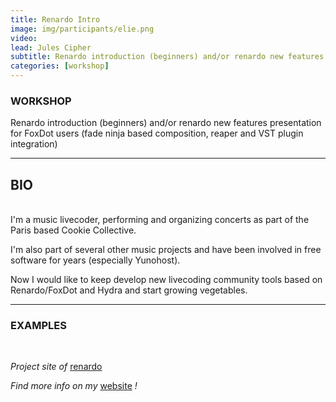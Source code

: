 ```yaml
---
title: Renardo Intro
image: img/participants/elie.png
video:
lead: Jules Cipher
subtitle: Renardo introduction (beginners) and/or renardo new features presentation for FoxDot users
categories: [workshop]
---
```


### WORKSHOP

Renardo introduction (beginners) and/or renardo new features presentation for
FoxDot users (fade ninja based composition, reaper and VST plugin integration)

---

## BIO
<br>
I'm a music livecoder, performing and organizing concerts as part of the Paris
based Cookie Collective.

I'm also part of several other music projects and have been involved in
free software for years (especially Yunohost).

Now I would like to keep develop new livecoding community tools based on
Renardo/FoxDot and Hydra and start growing vegetables.

---

### EXAMPLES

<br>

*Project site of* <a href="https://github.com/e-lie/renardo" target="_blank">renardo</a>

*Find more info on my* <a href="https://eliegavoty.xyz/" target="_blank">website</a> *!*
